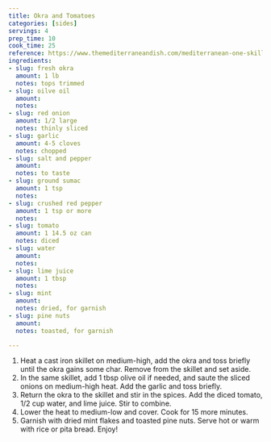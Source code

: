 ```yaml
---
title: Okra and Tomatoes
categories: [sides]
servings: 4
prep_time: 10
cook_time: 25
reference: https://www.themediterraneandish.com/mediterranean-one-skillet-okra-and-tomatoes-recipe/
ingredients:
- slug: fresh okra
  amount: 1 lb
  notes: tops trimmed
- slug: oilve oil
  amount:
  notes:
- slug: red onion
  amount: 1/2 large
  notes: thinly sliced
- slug: garlic
  amount: 4-5 cloves
  notes: chopped
- slug: salt and pepper
  amount:
  notes: to taste
- slug: ground sumac
  amount: 1 tsp
  notes:
- slug: crushed red pepper
  amount: 1 tsp or more
  notes:
- slug: tomato
  amount: 1 14.5 oz can
  notes: diced
- slug: water
  amount:
  notes:
- slug: lime juice
  amount: 1 tbsp
  notes:
- slug: mint
  amount:
  notes: dried, for garnish
- slug: pine nuts
  amount:
  notes: toasted, for garnish

---
```


1. Heat a cast iron skillet on medium-high, add the okra and toss briefly until the okra gains some char. Remove from the skillet and set aside.
2. In the same skillet, add 1 tbsp olive oil if needed, and saute the sliced onions on medium-high heat. Add the garlic and toss briefly.
3. Return the okra to the skillet and stir in the spices. Add the diced tomato, 1/2 cup water, and lime juice. Stir to combine.
4. Lower the heat to medium-low and cover. Cook for 15 more minutes.
5. Garnish with dried mint flakes and toasted pine nuts. Serve hot or warm with rice or pita bread. Enjoy!